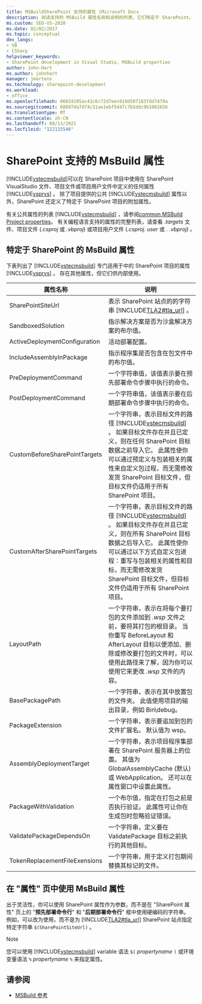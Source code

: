 ```yaml
---
title: MSBuildSharePoint 支持的属性 |Microsoft Docs
description: 阅读支持的 MSBuild 属性名称和说明的列表，它们特定于 SharePoint。
ms.custom: SEO-VS-2020
ms.date: 02/02/2017
ms.topic: conceptual
dev_langs:
- VB
- CSharp
helpviewer_keywords:
- SharePoint development in Visual Studio, MSBuild properties
author: John-Hart
ms.author: johnhart
manager: jmartens
ms.technology: sharepoint-development
ms.workload:
- office
ms.openlocfilehash: 66024105ac41c6c72d7eec019d507183fdd7479a
ms.sourcegitcommit: 68897da7d74c31ae1ebf5d47c7b5ddc9b108265b
ms.translationtype: MT
ms.contentlocale: zh-CN
ms.lasthandoff: 08/13/2021
ms.locfileid: "122115546"
---
```

# <a name="msbuild-properties-supported-by-sharepoint"></a>SharePoint 支持的 MsBuild 属性
  [!INCLUDE[vstecmsbuild](../sharepoint/includes/vstecmsbuild-md.md)]可以在 SharePoint 项目中使用在 SharePoint VisualStudio 文件、项目文件或项目用户文件中定义的任何属性 [!INCLUDE[vsprvs](../sharepoint/includes/vsprvs-md.md)] 。 除了项目提供的公共 [!INCLUDE[vstecmsbuild](../sharepoint/includes/vstecmsbuild-md.md)] 属性以外，SharePoint 还定义了特定于 SharePoint 项目的附加属性。

 有关公共属性的列表 [!INCLUDE[vstecmsbuild](../sharepoint/includes/vstecmsbuild-md.md)] ，请参阅[common MSBuild Project properties](/previous-versions/dotnet/netframework-4.0/bb629394(v=vs.100))。 有关编程语言支持的属性的完整列表，请查看 *.targets* 文件、项目文件 (*.csproj* 或 *.vbproj*) 或项目用户文件 (*.csproj. user* 或 *. .vbproj) 。*

## <a name="msbuild-properties-specific-to-sharepoint"></a>特定于 SharePoint 的 MsBuild 属性
 下表列出了 [!INCLUDE[vstecmsbuild](../sharepoint/includes/vstecmsbuild-md.md)] 专门适用于中的 SharePoint 项目的属性 [!INCLUDE[vsprvs](../sharepoint/includes/vsprvs-md.md)] 。 存在其他属性，但它们供内部使用。

|属性名称|说明|
|-------------------|-----------------|
|SharePointSiteUrl|表示 SharePoint 站点的的字符串 [!INCLUDE[TLA2#tla_url](../sharepoint/includes/tla2sharptla-url-md.md)] 。|
|SandboxedSolution|指示解决方案是否为沙盒解决方案的布尔值。|
|ActiveDeploymentConfiguration|活动部署配置。|
|IncludeAssemblyInPackage|指示程序集是否包含在包文件中的布尔值。|
|PreDeploymentCommand|一个字符串值，该值表示要在预先部署命令步骤中执行的命令。|
|PostDeploymentCommand|一个字符串值，该值表示要在后期部署命令步骤中执行的命令。|
|CustomBeforeSharePointTargets|一个字符串，表示目标文件的路径 [!INCLUDE[vstecmsbuild](../sharepoint/includes/vstecmsbuild-md.md)] 。 如果目标文件存在并且已定义，则在任何 SharePoint 目标数据之前导入它。 此属性使你可以通过预定义与包装相关的属性来自定义包过程，而无需修改发货 SharePoint 目标文件，但目标文件仍适用于所有 SharePoint 项目。|
|CustomAfterSharePointTargets|一个字符串，表示目标文件的路径 [!INCLUDE[vstecmsbuild](../sharepoint/includes/vstecmsbuild-md.md)] 。 如果目标文件存在并且已定义，则在所有 SharePoint 目标数据之后导入它。 此属性使你可以通过以下方式自定义包进程：重写与包装相关的属性和目标，而无需修改发货 SharePoint 目标文件，但目标文件仍适用于所有 SharePoint 项目。|
|LayoutPath|一个字符串，表示在将每个要打包的文件添加到 *.wsp* 文件之前，要将其打包的根目录。 当你重写 BeforeLayout 和 AfterLayout 目标以便添加、删除或修改要打包的文件时，可以使用此路径来了解，因为你可以使用它来更改 *.wsp* 文件的内容。|
|BasePackagePath|一个字符串，表示在其中放置包的文件夹。 此值使用项目的输出目录，例如 Bin\debug。|
|PackageExtension|一个字符串，表示要追加到包的文件扩展名。 默认值为 wsp。|
|AssemblyDeploymentTarget|一个字符串，表示项目程序集部署在 SharePoint 服务器上的位置。 其值为 GlobalAssemblyCache (默认) 或 WebApplication。 还可以在属性窗口中设置此属性。|
|PackageWithValidation|一个布尔值，指定在打包之前是否执行验证。 此属性可让你在生成包时忽略验证错误。|
|ValidatePackageDependsOn|一个字符串，定义要在 ValidatePackage 目标之前执行的其他目标。|
|TokenReplacementFileExensions|一个字符串，用于定义打包期间替换其标记的文件。|

## <a name="use-msbuild-properties-in-the-properties-page"></a>在 "属性" 页中使用 MsBuild 属性
 出于灵活性，你可以使用 SharePoint 属性作为参数，而不是在 "SharePoint 属性" 页上的 "**预先部署命令行**" 和 "**后期部署命令行**" 框中使用硬编码的字符串。 例如，可以改为使用，而不是为 [!INCLUDE[TLA2#tla_url](../sharepoint/includes/tla2sharptla-url-md.md)] SharePoint 站点指定特定字符串 `$(SharePointSiteUrl)` 。

> [!NOTE]
> 您可以使用 [!INCLUDE[vstecmsbuild](../sharepoint/includes/vstecmsbuild-md.md)] variable 语法 `$(` *propertyname* `)` 或环境变量语法 `%` *propertyname* `%` 来指定属性。

## <a name="see-also"></a>请参阅

- [MSBuild 参考](../msbuild/msbuild-reference.md)